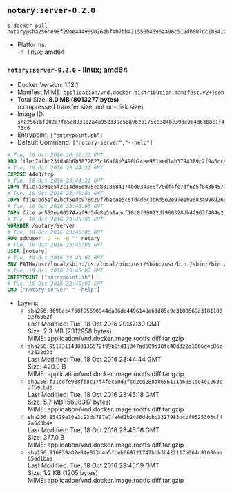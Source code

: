 ## `notary:server-0.2.0`

```console
$ docker pull notary@sha256:e98f29ee444909026ebf4b7bb421550b4596aa96c519db607dc1b841aadacdb8
```

-	Platforms:
	-	linux; amd64

### `notary:server-0.2.0` - linux; amd64

-	Docker Version: 1.12.1
-	Manifest MIME: `application/vnd.docker.distribution.manifest.v2+json`
-	Total Size: **8.0 MB (8013277 bytes)**  
	(compressed transfer size, not on-disk size)
-	Image ID: `sha256:bf902e7f65e8931b2a4a952339c56a962b175c8384be39de9a4d63b8c1f473c6`
-	Entrypoint: `["entrypoint.sh"]`
-	Default Command: `["notary-server","--help"]`

```dockerfile
# Tue, 18 Oct 2016 20:31:22 GMT
ADD file:7afbc23fda8b0b3872623c16af8e3490b2cee951aed14b3794389c2f946cc8c7 in / 
# Tue, 18 Oct 2016 23:44:31 GMT
EXPOSE 4443/tcp
# Tue, 18 Oct 2016 23:44:31 GMT
COPY file:a391e5f2c14d06d975ea8318684174bd0343e8f70df4fe7df6c5f843b4577f75 in /notary/server/ 
# Tue, 18 Oct 2016 23:45:04 GMT
COPY file:bd5efe2bcf5edc978d29f7becee5c6fd4d6c3b6d5e2e97eeba683a996926ebe6 in /notary/server/ 
# Tue, 18 Oct 2016 23:45:05 GMT
COPY file:ac552ea00574aaf9d5de8e5a1abcf10c8f09012df960328db4f963f404e2d409 in /notary/server/ 
# Tue, 18 Oct 2016 23:45:05 GMT
WORKDIR /notary/server
# Tue, 18 Oct 2016 23:45:06 GMT
RUN adduser -D -H -g "" notary
# Tue, 18 Oct 2016 23:45:06 GMT
USER [notary]
# Tue, 18 Oct 2016 23:45:07 GMT
ENV PATH=/usr/local/sbin:/usr/local/bin:/usr/sbin:/usr/bin:/sbin:/bin:/notary/server
# Tue, 18 Oct 2016 23:45:07 GMT
ENTRYPOINT ["entrypoint.sh"]
# Tue, 18 Oct 2016 23:45:07 GMT
CMD ["notary-server" "--help"]
```

-	Layers:
	-	`sha256:3690ec4760f95690944da86dc4496148a63d85c9e3100669a318110092f6862f`  
		Last Modified: Tue, 18 Oct 2016 20:32:39 GMT  
		Size: 2.3 MB (2312958 bytes)  
		MIME: application/vnd.docker.image.rootfs.diff.tar.gzip
	-	`sha256:95173114388136572f99b6fd11347ad609d38fc40d322d1666d4c86c42622d3d`  
		Last Modified: Tue, 18 Oct 2016 23:44:44 GMT  
		Size: 420.0 B  
		MIME: application/vnd.docker.image.rootfs.diff.tar.gzip
	-	`sha256:f11cdfe988fb8c17f4fec60d3fcd2cd288d0656111a6051de4e1263cafb9cbd0`  
		Last Modified: Tue, 18 Oct 2016 23:45:18 GMT  
		Size: 5.7 MB (5698317 bytes)  
		MIME: application/vnd.docker.image.rootfs.diff.tar.gzip
	-	`sha256:85429e10e3c93dd787e7fa0d1b2446ddcbc3317983bcbf9525303cf42a5d3b4e`  
		Last Modified: Tue, 18 Oct 2016 23:45:16 GMT  
		Size: 377.0 B  
		MIME: application/vnd.docker.image.rootfs.diff.tar.gzip
	-	`sha256:916839a02e84e023d4a5fceb669721747bbb3b422117e064d91606aa65ad1baa`  
		Last Modified: Tue, 18 Oct 2016 23:45:19 GMT  
		Size: 1.2 KB (1205 bytes)  
		MIME: application/vnd.docker.image.rootfs.diff.tar.gzip
